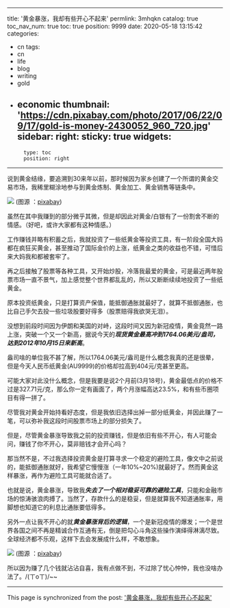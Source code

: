 
---
title: '黄金暴涨，我却有些开心不起来'
permlink: 3mhqkn
catalog: true
toc_nav_num: true
toc: true
position: 9999
date: 2020-05-18 13:15:42
categories:
- cn
tags:
- cn
- life
- blog
- writing
- gold
- economic
thumbnail: 'https://cdn.pixabay.com/photo/2017/06/22/09/17/gold-is-money-2430052_960_720.jpg'
sidebar:
    right:
        sticky: true
widgets:
    -
        type: toc
        position: right
---


说到黄金结缘，要追溯到30来年以前，那时候因为家乡创建了一个所谓的黄金交易市场，我稀里糊涂地参与到黄金炼制、黄金加工、黄金销售等链条中。

![](https://cdn.pixabay.com/photo/2017/06/22/09/17/gold-is-money-2430052_960_720.jpg)
(图源 ：[pixabay](https://pixabay.com/))

虽然在其中我赚到的部分微乎其微，但是却因此对黄金/白银有了一份割舍不断的情感。（好吧，或许大家都有这种情感。）

工作赚钱并略有积蓄之后，我就投资了一些纸黄金等投资工具，有一阶段全国大妈都在疯狂买黄金，甚至推动了国际金价的上涨，纸黄金之类的收益也不错，可惜后来大妈我和都被套牢了。

再之后接触了股票等各种工具，又开始炒股，冷落我最爱的黄金，可是最近两年股票市场一直不景气，加上感觉整个世界都乱乱的，所以又断断续续地投资了一些纸黄金。

原本投资纸黄金，只是打算资产保值，能抵御通胀就最好了，就算不抵御通胀，也比自己手欠去投一些垃圾股要好得多（股票赔得我欲哭无泪）。

没想到前段时间因为伊朗和美国的对峙，这段时间又因为新冠疫情，黄金竟然一路上涨，突破一个又一个新高，据说今天的***现货黄金最高冲到1764.06美元/盎司，达到2012年10月15日来新高***。

盎司啥的单位我不甚了解，所以1764.06美元/盎司是什么概念我真的还是很晕，但是今天人民币纸黄金(AU9999)的价格却拉高到404元/克甚至更高。

可能大家对此没什么概念，但是我要是说2个月前(3月18号)，黄金最低点的价格不过是327.71元/克，那么你一定有画面了，两个月涨幅高达23.5%，和有些币圈项目有得一拼了。

尽管我对黄金开始持看好态度，但是我依旧选择出掉一部分纸黄金，并因此赚了一笔，可以弥补我这段时间股票市场上的部分损失了。

但是，尽管黄金暴涨导致我之前的投资赚钱，但是依旧有些不开心，有人可能会问，赚钱了你不开心，莫非赔钱才会开心吗？

那当然不是，不过我选择投资黄金是打算寻求一个稳定的避险工具，像文中之前说的，能抵御通胀就好，我希望它慢慢涨（一年10%~20%)就最好了。然而黄金这样暴涨，再作为避险工具可能就合适了。

也就是说，黄金暴涨，导致我***失去了一个相对稳妥可靠的避险工具***，只能和金融市场的惊涛骇浪肉搏了。当然了，存款什么的是稳妥，但是就算我不知道通胀率，用脚想也知道它的利息比通胀要低得多。

另外一点让我不开心的就***黄金暴涨背后的逻辑***，一个是新冠疫情的爆发；一个是世界各国之间不再是精诚合作互通有无，倒是把勾心斗角这些操作演绎得淋漓尽致。全球经济都不乐观，这样下去会发展成什么样，不敢想象。

![](https://cdn.pixabay.com/photo/2017/02/08/09/50/gold-2048295_960_720.jpg)
(图源 ：[pixabay](https://pixabay.com/))

所以因为赚了几个钱就沾沾自喜，我有点做不到，不过除了忧心忡忡，我也没啥办法了。/(ㄒoㄒ)/~~

- - -

This page is synchronized from the post: ['黄金暴涨，我却有些开心不起来'](https://steemit.com/@oflyhigh/3mhqkn)

